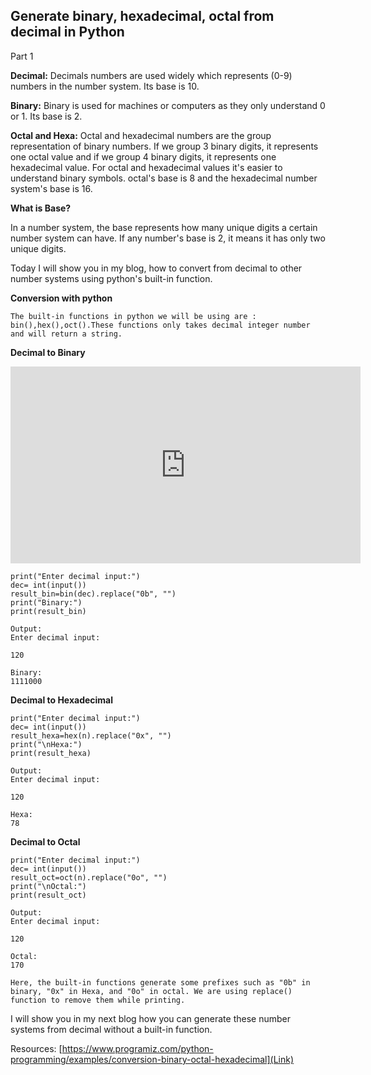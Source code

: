 ## Generate binary, hexadecimal, octal from decimal in Python 
Part 1

**Decimal:** Decimals numbers are used widely which represents (0-9) numbers in the number system. Its base is 10. 

**Binary:** Binary is used for machines or computers as they only understand 0 or 1. Its base is 2.

**Octal and Hexa:** Octal and hexadecimal numbers are the group representation of binary numbers. If we group 3 binary digits, it represents one octal value and if we group 4 binary digits, it represents one hexadecimal value. For octal and hexadecimal values it's easier to understand binary symbols. octal's base is 8 and the hexadecimal number system's base is 16.

**What is Base?**

In a number system, the base represents how many unique digits a certain number system can have. If any number's base is 2, it means it has only two unique digits.

Today I will show you in my blog, how to convert from decimal to other number systems using python's built-in function.

**Conversion with python** 


```The built-in functions in python we will be using are : bin(),hex(),oct().These functions only takes decimal integer number and will return a string. ``` 

**Decimal to Binary**
<iframe width="560" height="315" src="https://www.youtube.com/embed/Qoecvu8_Pcc" title="YouTube video player" frameborder="0" allow="accelerometer; autoplay; clipboard-write; encrypted-media; gyroscope; picture-in-picture" allowfullscreen></iframe>

```
print("Enter decimal input:")
dec= int(input())  
result_bin=bin(dec).replace("0b", "")  
print("Binary:")
print(result_bin)
``` 

```
Output:
Enter decimal input:

120

Binary:
1111000
``` 
**Decimal to Hexadecimal**
```
print("Enter decimal input:")
dec= int(input())  
result_hexa=hex(n).replace("0x", "")
print("\nHexa:")
print(result_hexa)
``` 

```
Output:
Enter decimal input:

120

Hexa:
78
``` 

**Decimal to Octal**
```
print("Enter decimal input:")
dec= int(input())  
result_oct=oct(n).replace("0o", "")
print("\nOctal:")
print(result_oct)
``` 

```
Output:
Enter decimal input:

120

Octal:
170
``` 

```Here, the built-in functions generate some prefixes such as "0b" in binary, "0x" in Hexa, and "0o" in octal. We are using replace() function to remove them while printing.``` 

I will show you in my next blog how you can generate these number systems from decimal without a built-in function.

Resources:
 [https://www.programiz.com/python-programming/examples/conversion-binary-octal-hexadecimal](Link) 


